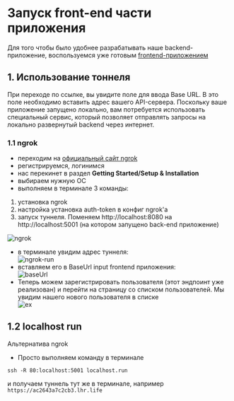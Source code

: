 # Запуск front-end части приложения
Для того чтобы было удобнее разрабатывать наше backend-приложение, воспользуемся уже готовым [frontend-приложением](https://nest-webinar-front.vercel.app)
 
## 1. Использование тоннеля
При переходе по ссылке, вы увидите поле для ввода Base URL.
В это поле необходимо вставить адрес вашего API-сервера. 
Поскольку ваше приложение запущено локально, вам потребуется использовать специальный сервис, 
который позволяет отправлять запросы на локально развернутый backend через интернет.

### 1.1 ngrok

 - переходим на [официальный сайт ngrok](https://ngrok.com)
 - регистрируемся, логинимся
 - нас перекинет в раздел **Getting Started/Setup & Installation**
 - выбираем нужную ОС
 - выполняем в терминале 3 команды:  
1) установка ngrok  
2) настройка установка auth-token в конфиг ngrok'а   
3) запуск туннеля. Поменяем http://localhost:8080 на http://localhost:5001 (на котором запущено back-end приложение)

![ngrok](https://production-it-incubator.s3.eu-central-1.amazonaws.com/file-manager/Image/0bba4e1d-6c93-4aaf-8cd9-bf1feff9aef1_ngrok-inst.png)


 - в терминале увидим адрес туннеля:  
![ngrok-run](https://production-it-incubator.s3.eu-central-1.amazonaws.com/file-manager/Image/ed9a1505-7fd5-4f3b-9303-c765d6cf7a74_ngrok-run.png)
 - вставляем его в BaseUrl input frontend приложения:  
![baseUrl](https://production-it-incubator.s3.eu-central-1.amazonaws.com/file-manager/Image/0f3a0ab0-be30-4057-ad54-04ea84ec2433_webin-front-base-url.png)
 - Теперь можем зарегистрировать пользователя (этот эндпоинт уже реализован) и перейти на страницу со списком пользователей. Мы увидим нашего нового пользователя в списке  
![ex](https://production-it-incubator.s3.eu-central-1.amazonaws.com/file-manager/Image/0b50c6b2-409c-4879-851e-569d3f7c1951_front-ex.png)

## 1.2 localhost run
Альтернатива ngrok 
 - Просто выполняем команду в терминале 
```bush
ssh -R 80:localhost:5001 localhost.run
```
и получаем туннель тут же в терминале, например `https://ac2643a7c2cb3.lhr.life`